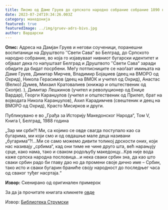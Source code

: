 ```yaml
---
title: Писмо од Даме Груев до српското народно собрание собрание 1890 година
date: 2023-07-24T19:34:26.003Z
category: македонија
featured: true
featuredImage: ../img/gruev-adrs-bivs.jpg
author: Вардарски
---
```

<!--StartFragment-->

**Опис:** Адреса на Дамјан Груев и негови соученици, поранешни воспитаници на Друштвото ʺСвети Сава“ во Белград, до Српското народно собрание, во која го изјавуваат нивниот бугарски идентитет и објваат дека го напуштаат Белград и Друштвото ʺСвети Сава“ заради обидите да бидат посрбени. Меѓу потписниците се наоѓаат имињата на Даме Груев, Димитар Мирчев, Владимир Бојаџиев (деец на ВМОРО од Охрид), Никола Герасимов (деец на ВМОК и учител од Охрид), Анастас (Велко) Думев, Михаил Кратовалиев (книжар и општественик од Скопје). ), Димитар Лешкинов (учител и револуционер од Ениџе Вардар), Георги Каранџулов (учител и општественик од Прилеп, брат на војводата Никола Каранџулов), Ахил Карадимчев (свештеник и деец на ВМОРО од Охрид), Красто Мисирков и други.

Публикувано е во „Грађа за Историју Македонског Народа“, Том V, Книга I, Белград, 1988 година

„Зар ми срби?! Ми, са којимо се овде свагда поступало као са бугарима, ми који смо и од овдашње мале деца називани „бугарима“?!…Ми се само можемо дивити толикоj дрскости оних, који нас називају „србима“, кад они тиме не чине друго шта, већ нарањују срце, како нама, тако и сваком родољубу македонцу…Крв није вода каже српска народна пословица…и нека сваки србин зна, да као што сваки србин радо би главу дао но да промени своје дично име – Србин, тако исто и сваки бугарин браниће своју народност до последњег часа од сваког туђег насртаја.“

**Извор:** Скенирано од оригинален примерок

За да ја прочитате книгата кликнете [овде](http://www.strumski.com/books/AdresaPitomaca_Sv_Save_D_Gruev_.pdf)

Извор: [Библиотека Струмски](https://www.strumski.com/)

<!--EndFragment-->